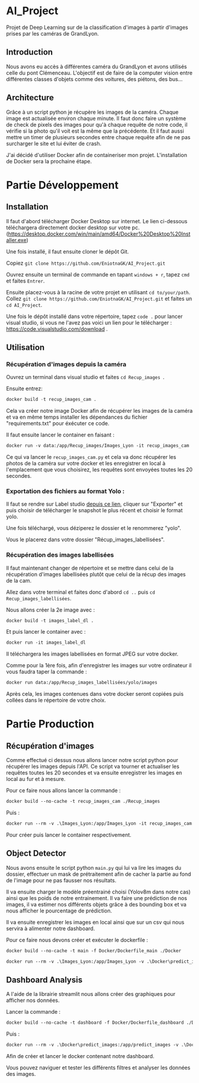 # AI_Project

Projet de Deep Learning sur de la classification d'images à partir d'images prises par les caméras de GrandLyon.


## Introduction

Nous avons eu accès à différentes caméra du GrandLyon et avons utilisés celle du pont Clémenceau. L'objectif est de faire de la computer vision entre différentes classes d'objets comme des voitures, des piétons, des bus...


## Architecture

Grâce à un script python je récupère les images de la caméra. Chaque image est actualisée environ chaque minute. Il faut donc faire un système de check de pixels des images pour qu'à chaque requête de notre code, il vérifie si la photo qu'il voit est la même que la précédente. Et il faut aussi mettre un timer de plusieurs secondes entre chaque requête afin de ne pas surcharger le site et lui éviter de crash.

J'ai décidé d'utiliser Docker afin de containeriser mon projet. L'installation de Docker sera la prochaine étape.


# Partie Développement

## Installation

Il faut d'abord télécharger Docker Desktop sur internet. Le lien ci-dessous téléchargera directement docker desktop sur votre pc.
(https://desktop.docker.com/win/main/amd64/Docker%20Desktop%20Installer.exe)

Une fois installé, il faut ensuite cloner le dépôt Git.

Copiez ````git clone https://github.com/EniotnaGK/AI_Project.git````

Ouvrez ensuite un terminal de commande en tapant ````windows + r````, tapez ````cmd```` et faites ````Entrer````.

Ensuite placez-vous à la racine de votre projet en utilisant ````cd to/your/path````. Collez ````git clone https://github.com/EniotnaGK/AI_Project.git```` et faites un ````cd AI_Project````.

Une fois le dépôt installé dans votre répertoire, tapez ````code .```` pour lancer visual studio, si vous ne l'avez pas voici un lien pour le télécharger : https://code.visualstudio.com/download .


## Utilisation

### Récupération d'images depuis la caméra


Ouvrez un terminal dans visual studio et faites ````cd Recup_images ````.

Ensuite entrez: 
```python
docker build -t recup_images_cam .
```

Cela va créer notre image Docker afin de récupérer les images de la caméra et va en même temps installer les dépendances du fichier "requirements.txt" pour éxécuter ce code.

Il faut ensuite lancer le container en faisant :
```dockerfile 
docker run -v data:/app/Recup_images/Images_Lyon -it recup_images_cam
```
Ce qui va lancer le ````recup_images_cam.py```` et cela va donc récupérer les photos de la caméra sur votre docker et les enregistrer en local à l'emplacement que vous choisirez, les requêtes sont envoyées toutes les 20 secondes.

### Exportation des fichiers au format Yolo :


Il faut se rendre sur Label studio [depuis ce lien](https://app.heartex.com/projects/67163/data?tab=88181), cliquer sur "Exporter" et puis choisir de télécharger le snapshot le plus récent et choisir le format yolo.

Une fois téléchargé, vous déziperez le dossier et le renommerez "yolo".

Vous le placerez dans votre dossier "Récup_images_labellisées".


### Récupération des images labellisées 


Il faut maintenant changer de répertoire et se mettre dans celui de la récupération d'images labellisées plutôt que celui de la récup des images de la cam.

Allez dans votre terminal et faites donc d'abord ````cd ..```` puis ````cd Recup_images_labellisées````.

Nous allons créer la 2e image avec : 
```dockerfile
docker build -t images_label_dl .
```
Et puis lancer le container avec : 
```dockerfile 
docker run -it images_label_dl
```

Il téléchargera les images labellisées en format JPEG sur votre docker.

Comme pour la 1ère fois, afin d'enregistrer les images sur votre ordinateur il vous faudra taper la commande :
```dockerfile
docker run data:/app/Recup_images_labellisées/yolo/images
```
Après cela, les images contenues dans votre docker seront copiées puis collées dans le répertoire de votre choix.


# Partie Production


## Récupération d'images

Comme effectué ci dessus nous allons lancer notre script python pour récupérer les images depuis l'API. Ce script va tourner et actualiser les requêtes toutes les 20 secondes et va ensuite enregistrer les images en local au fur et à mesure.

Pour ce faire nous allons lancer la commande :
```dockerfile
docker build --no-cache -t recup_images_cam ./Recup_images
``` 
Puis :
```dockerfile
docker run --rm -v .\Images_Lyon:/app/Images_Lyon -it recup_images_cam
```
Pour créer puis lancer le container respectivement.

## Object Detector

Nous avons ensuite le script python ````main.py```` qui lui va lire les images du dossier, effectuer un mask de prétraitement afin de cacher la partie au fond de l'image pour ne pas fausser nos résultats.

Il va ensuite charger le modèle préentrainé choisi (Yolov8m dans notre cas) ainsi que les poids de notre entrainement. Il va faire une prédiction de nos images, il va estimer nos différents objets grâce à des bounding box et va nous afficher le pourcentage de prédiction.

Il va ensuite enregistrer les images en local ainsi que sur un csv qui nous servira à alimenter notre dashboard.

Pour ce faire nous devons créer et exécuter le dockerfile :

```dockerfile
docker build --no-cache -t main -f Docker/Dockerfile_main ./Docker
```

```dockerfile
docker run --rm -v .\Images_Lyon:/app/Images_Lyon -v .\Docker\predict_images:/app/predict_images -v .\Docker\detected_classes.csv:/app/detected_classes.csv -it main
```

## Dashboard Analysis

A l'aide de la librairie streamlit nous allons créer des graphiques pour afficher nos données.

Lancer la commande :
```dockerfile
docker build --no-cache -t dashboard -f Docker/Dockerfile_dashboard ./Docker
```
Puis :
```dockerfile
docker run --rm -v .\Docker\predict_images:/app/predict_images -v .\Docker:/app -it dashboard
```
Afin de créer et lancer le docker contenant notre dashboard.

Vous pouvez naviguer et tester les différents filtres et analyser les données des images.
